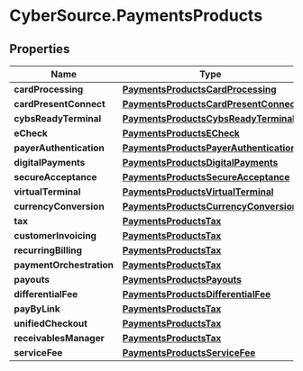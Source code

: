# CyberSource.PaymentsProducts

## Properties
Name | Type | Description | Notes
------------ | ------------- | ------------- | -------------
**cardProcessing** | [**PaymentsProductsCardProcessing**](PaymentsProductsCardProcessing.md) |  | [optional] 
**cardPresentConnect** | [**PaymentsProductsCardPresentConnect**](PaymentsProductsCardPresentConnect.md) |  | [optional] 
**cybsReadyTerminal** | [**PaymentsProductsCybsReadyTerminal**](PaymentsProductsCybsReadyTerminal.md) |  | [optional] 
**eCheck** | [**PaymentsProductsECheck**](PaymentsProductsECheck.md) |  | [optional] 
**payerAuthentication** | [**PaymentsProductsPayerAuthentication**](PaymentsProductsPayerAuthentication.md) |  | [optional] 
**digitalPayments** | [**PaymentsProductsDigitalPayments**](PaymentsProductsDigitalPayments.md) |  | [optional] 
**secureAcceptance** | [**PaymentsProductsSecureAcceptance**](PaymentsProductsSecureAcceptance.md) |  | [optional] 
**virtualTerminal** | [**PaymentsProductsVirtualTerminal**](PaymentsProductsVirtualTerminal.md) |  | [optional] 
**currencyConversion** | [**PaymentsProductsCurrencyConversion**](PaymentsProductsCurrencyConversion.md) |  | [optional] 
**tax** | [**PaymentsProductsTax**](PaymentsProductsTax.md) |  | [optional] 
**customerInvoicing** | [**PaymentsProductsTax**](PaymentsProductsTax.md) |  | [optional] 
**recurringBilling** | [**PaymentsProductsTax**](PaymentsProductsTax.md) |  | [optional] 
**paymentOrchestration** | [**PaymentsProductsTax**](PaymentsProductsTax.md) |  | [optional] 
**payouts** | [**PaymentsProductsPayouts**](PaymentsProductsPayouts.md) |  | [optional] 
**differentialFee** | [**PaymentsProductsDifferentialFee**](PaymentsProductsDifferentialFee.md) |  | [optional] 
**payByLink** | [**PaymentsProductsTax**](PaymentsProductsTax.md) |  | [optional] 
**unifiedCheckout** | [**PaymentsProductsTax**](PaymentsProductsTax.md) |  | [optional] 
**receivablesManager** | [**PaymentsProductsTax**](PaymentsProductsTax.md) |  | [optional] 
**serviceFee** | [**PaymentsProductsServiceFee**](PaymentsProductsServiceFee.md) |  | [optional] 


